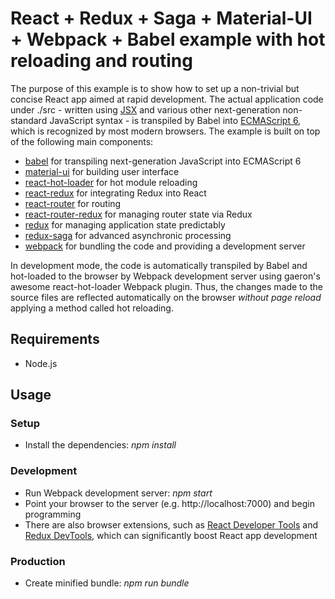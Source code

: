 React + Redux + Saga + Material-UI + Webpack + Babel example with hot reloading and routing
===========================================================================================
The purpose of this example is to show how to set up a non-trivial but concise React app aimed at rapid development. The actual application code under ./src - written using [JSX](https://facebook.github.io/jsx/) and various other next-generation non-standard JavaScript syntax - is transpiled by Babel into [ECMAScript 6](http://www.ecma-international.org/ecma-262/6.0/), which is recognized by most modern browsers. The example is built on top of the following main components:

- [babel](https://github.com/babel/babel) for transpiling next-generation JavaScript into ECMAScript 6
- [material-ui](https://github.com/callemall/material-ui) for building user interface
- [react-hot-loader](https://github.com/gaearon/react-hot-loader) for hot module reloading
- [react-redux](https://github.com/reactjs/react-redux) for integrating Redux into React
- [react-router](https://github.com/reactjs/react-router) for routing
- [react-router-redux](https://github.com/reactjs/react-router-redux) for managing router state via Redux
- [redux](https://github.com/reactjs/redux) for managing application state predictably
- [redux-saga](https://github.com/yelouafi/redux-saga) for advanced asynchronic processing
- [webpack](https://github.com/webpack/webpack) for bundling the code and providing a development server

In development mode, the code is automatically transpiled by Babel and hot-loaded to the browser by Webpack development server using gaeron's awesome react-hot-loader Webpack plugin. Thus, the changes made to the source files are reflected automatically on the browser *without page reload* applying a method called hot reloading.

Requirements
------------
- Node.js

Usage
-----
### Setup
- Install the dependencies: *npm install*

### Development
- Run Webpack development server: *npm start*
- Point your browser to the server (e.g. http://localhost:7000) and begin programming
- There are also browser extensions, such as [React Developer Tools](https://chrome.google.com/webstore/detail/react-developer-tools/fmkadmapgofadopljbjfkapdkoienihi) and [Redux DevTools](https://chrome.google.com/webstore/detail/redux-devtools/lmhkpmbekcpmknklioeibfkpmmfibljd?hl=ja), which can significantly boost React app development

### Production
- Create minified bundle: *npm run bundle*
